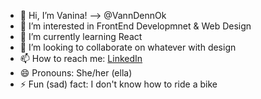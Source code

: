 - 👋 Hi, I’m Vanina! --> @VannDennOk
- 👀 I’m interested in FrontEnd Developmnet & Web Design
- 🌱 I’m currently learning React
- 💞️ I’m looking to collaborate on whatever with design
- 📫 How to reach me: <a href="https://www.linkedin.com/in/vaninadenegri/">LinkedIn</a>
- 😄 Pronouns: She/her (ella)
- ⚡ Fun (sad) fact: I don't know how to ride a bike

<!---
VannDennOk/VannDennOk is a ✨ special ✨ repository because its `README.md` (this file) appears on your GitHub profile.
You can click the Preview link to take a look at your changes.
--->
